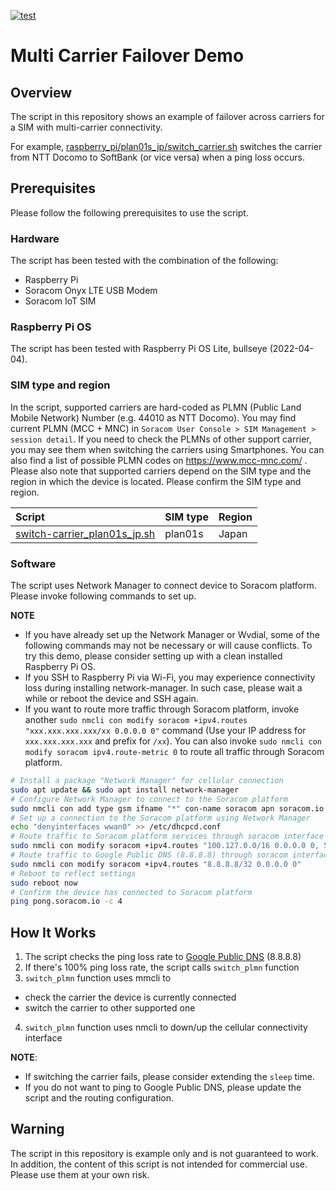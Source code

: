 [![test](https://github.com/soracom-labs/multi-carrier-demo/workflows/test/badge.svg)](https://github.com/soracom-labs/multi-carrier-demo/actions/workflows/test.yaml)

# Multi Carrier Failover Demo

## Overview

The script in this repository shows an example of failover across carriers for a SIM with multi-carrier connectivity.

For example, [raspberry_pi/plan01s_jp/switch_carrier.sh](plan01s_jp/switch-carrier.sh) switches the carrier from NTT Docomo to SoftBank (or vice versa) when a ping loss occurs.

## Prerequisites

Please follow the following prerequisites to use the script.

### Hardware

The script has been tested with the combination of the following:

- Raspberry Pi
- Soracom Onyx LTE USB Modem
- Soracom IoT SIM

### Raspberry Pi OS

The script has been tested with Raspberry Pi OS Lite, bullseye (2022-04-04).

### SIM type and region

In the script, supported carriers are hard-coded as PLMN (Public Land Mobile Network) Number (e.g. 44010 as NTT Docomo). You may find current PLMN (MCC + MNC) in `Soracom User Console > SIM Management > session detail`. If you need to check the PLMNs of other support carrier, you may see them when switching the carriers using Smartphones. You can also find a list of possible PLMN codes on https://www.mcc-mnc.com/ . 
Please also note that supported carriers depend on the SIM type and the region in which the device is located. Please confirm the SIM type and region.

| Script | SIM type | Region |
| :---  | :--- | :--- |
| [switch-carrier_plan01s_jp.sh](raspberry_pi/switch-carrier_plan01s_jp.sh) | plan01s | Japan |

### Software

The script uses Network Manager to connect device to Soracom platform. Please invoke following commands to set up.

**NOTE**

- If you have already set up the Network Manager or Wvdial, some of the following commands may not be necessary or will cause conflicts. To try this demo, please consider setting up with a clean installed Raspberry Pi OS. 
- If you SSH to Raspberry Pi via Wi-Fi, you may experience connectivity loss during installing network-manager. In such case, please wait a while or reboot the device and SSH again.
- If you want to route more traffic through Soracom platform, invoke another `sudo nmcli con modify soracom +ipv4.routes "xxx.xxx.xxx.xxx/xx 0.0.0.0 0"` command (Use your IP address for `xxx.xxx.xxx.xxx` and prefix for `/xx`). You can also invoke `sudo nmcli con modify soracom ipv4.route-metric 0` to route all traffic through Soracom platform.

```bash
# Install a package "Network Manager" for cellular connection
sudo apt update && sudo apt install network-manager
# Configure Network Manager to connect to the Soracom platform
sudo nmcli con add type gsm ifname "*" con-name soracom apn soracom.io user sora password sora
# Set up a connection to the Soracom platform using Network Manager
echo "denyinterfaces wwan0" >> /etc/dhcpcd.conf
# Route traffic to Soracom platform services through soracom interface
sudo nmcli con modify soracom +ipv4.routes "100.127.0.0/16 0.0.0.0 0, 54.250.252.67/32 0.0.0.0 0, 54.250.252.99/32 0.0.0.0 0"
# Route traffic to Google Public DNS (8.8.8.8) through soracom interface
sudo nmcli con modify soracom +ipv4.routes "8.8.8.8/32 0.0.0.0 0"
# Reboot to reflect settings
sudo reboot now
# Confirm the device has connected to Soracom platform
ping pong.soracom.io -c 4
```

## How It Works

1. The script checks the ping loss rate to [Google Public DNS](https://developers.google.com/speed/public-dns) (8.8.8.8)
2. If there's 100% ping loss rate, the script calls `switch_plmn` function
3. `switch_plmn` function uses mmcli to
 - check the carrier the device is currently connected
 - switch the carrier to other supported one
4. `switch_plmn` function uses nmcli to down/up the cellular connectivity interface

**NOTE**:

- If switching the carrier fails, please consider extending the `sleep` time.
- If you do not want to ping to Google Public DNS, please update the script and the routing configuration.

## Warning

The script in this repository is example only and is not guaranteed to work. In addition, the content of this script is not intended for commercial use. Please use them at your own risk.
